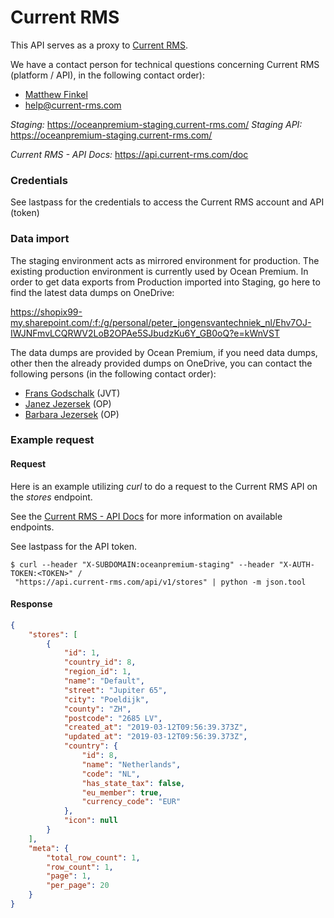 # Current RMS

This API serves as a proxy to [Current RMS](https://current-rms.com).

We have a contact person for technical questions concerning Current RMS (platform / API), in the following contact order):

- [Matthew Finkel](mailto:matthew.finkel@current-rms.com)
- [help@current-rms.com](mailto:help@current-rms.com)

*Staging:* https://oceanpremium-staging.current-rms.com/
*Staging API:* https://oceanpremium-staging.current-rms.com/

*Current RMS - API Docs:* https://api.current-rms.com/doc

### Credentials

See lastpass for the credentials to access the Current RMS account and API (token)

### Data import

The staging environment acts as mirrored environment for production. The existing production environment is currently used by Ocean Premium. In order to get data exports from Production imported into Staging, go here to find the latest data dumps on OneDrive:

https://shopix99-my.sharepoint.com/:f:/g/personal/peter_jongensvantechniek_nl/Ehv7OJ-IWJNFmvLCQRWV2LoB2OPAe5SJbudzKu6Y_GB0oQ?e=kWnVST

The data dumps are provided by Ocean Premium, if you need data dumps, other then the already provided dumps on OneDrive, you can contact the following persons (in the following contact order):

- [Frans Godschalk](mailto:frans@jongensvantechniek.nl) (JVT)
- [Janez Jezersek](mailto:jj@oceanpremium.com) (OP)
- [Barbara Jezersek](mailto:barbara@oceanpremium.com) (OP)

### Example request

#### Request
Here is an example utilizing _curl_ to do a request to the Current RMS API on the _stores_  endpoint.

See the [Current RMS - API Docs](https://api.current-rms.com/doc) for more information on available endpoints.

See lastpass for the API token.

```shell
$ curl --header "X-SUBDOMAIN:oceanpremium-staging" --header "X-AUTH-TOKEN:<TOKEN>" /
 "https://api.current-rms.com/api/v1/stores" | python -m json.tool
```

#### Response

```json
{
    "stores": [
        {
            "id": 1,
            "country_id": 8,
            "region_id": 1,
            "name": "Default",
            "street": "Jupiter 65",
            "city": "Poeldijk",
            "county": "ZH",
            "postcode": "2685 LV",
            "created_at": "2019-03-12T09:56:39.373Z",
            "updated_at": "2019-03-12T09:56:39.373Z",
            "country": {
                "id": 8,
                "name": "Netherlands",
                "code": "NL",
                "has_state_tax": false,
                "eu_member": true,
                "currency_code": "EUR"
            },
            "icon": null
        }
    ],
    "meta": {
        "total_row_count": 1,
        "row_count": 1,
        "page": 1,
        "per_page": 20
    }
}
```